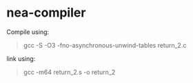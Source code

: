 # nea-compiler

Compile using:

> gcc -S -O3 -fno-asynchronous-unwind-tables return_2.c

link using:

> gcc -m64 return_2.s -o return_2
